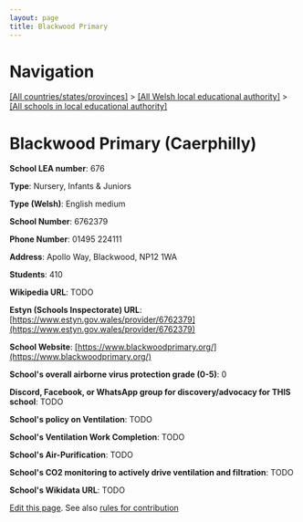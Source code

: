 ```yaml
---
layout: page
title: Blackwood Primary
---
```

# Navigation

[[All countries/states/provinces]](../../..) > [[All Welsh local educational authority]](../..) > [[All schools in local educational authority]](..)

# Blackwood Primary (Caerphilly)

**School LEA number**: 676

**Type**: Nursery, Infants & Juniors

**Type (Welsh)**: English medium

**School Number**: 6762379

**Phone Number**: 01495 224111

**Address**: Apollo Way, Blackwood, NP12 1WA

**Students**: 410

**Wikipedia URL**: TODO

**Estyn (Schools Inspectorate) URL**: [https://www.estyn.gov.wales/provider/6762379](https://www.estyn.gov.wales/provider/6762379)

**School Website**: [https://www.blackwoodprimary.org/](https://www.blackwoodprimary.org/)

**School's overall airborne virus protection grade (0-5)**: 0

**Discord, Facebook, or WhatsApp group for discovery/advocacy for THIS school**: TODO

**School's policy on Ventilation**: TODO

**School's Ventilation Work Completion**: TODO

**School's Air-Purification**: TODO

**School's CO2 monitoring to actively drive ventilation and filtration**: TODO

**School's Wikidata URL**: TODO




[Edit this page](https://github.com/ventilate-schools/Wales/edit/prif/./Caerphilly/Blackwood_Primary.md). See also [rules for contribution](../../../contribution-rules/)